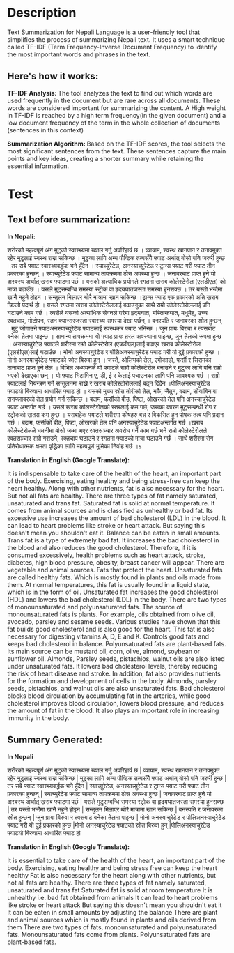 <h1>Description</h1>

Text Summarization for Nepali Language is a user-friendly tool that simplifies the process of summarizing Nepali text. It uses a smart technique called TF-IDF (Term Frequency-Inverse Document Frequency) to identify the most important words and phrases in the text.

<h2> Here's how it works: </h2>

<b> TF-IDF Analysis: </b> The tool analyzes the text to find out which words are used frequently in the document but are rare across all documents. These words are considered important for summarizing the content. A High weight in TF-IDF is reached by a high term frequency(in the given document) and a low document frequency of the term in the whole collection of documents (sentences in this context)

<b> Summarization Algorithm: </b> Based on the TF-IDF scores, the tool selects the most significant sentences from the text. These sentences capture the main points and key ideas, creating a shorter summary while retaining the essential information.



<h1> Test </h1>

<h2> Text before summarization: </h2>

<b> In Nepali: </b> 

शरीरको महत्वपूर्ण अंग मुटुको स्वास्थ्यमा ख्याल गर्नु अपरिहार्य छ । व्यायाम, स्वस्थ खानपान र तनावमुक्त रहेर मुटुलाई स्वस्थ राख्न सकिन्छ । मुटुका लागि अन्य पौष्टिक तत्वसँगै फ्याट अर्थात् बोसो पनि जरुरी हुन्छ ।तर सबै फ्याट स्वास्थ्यवर्द्धक भने हुँदैन । स्याच्युरेटेड, अनस्याच्युरेटेड र ट्रान्स फ्याट गरी फ्याट तीन प्रकारका हुन्छन् । स्याच्युरेटेड फ्याट सामान्य तापक्रममा ठोस अवस्था हुन्छ । जनावरबाट प्राप्त हुने यो अस्वस्थ अर्थात् खराब फ्याटमा पर्छ । यसको अत्याधिक प्रयोगले रगतमा खराब कोलेस्टेरोल (एलडीएल) को मात्रा बढाउँछ । यसले मुटुसम्बन्धि समस्या स्ट्रोक वा हृदयघातजस्ता समस्या हुनसक्छ । तर यस्तो भन्दैमा खानै नहुने होइन । सन्तुलन मिलाएर थोरै मात्रामा खान सकिन्छ ।ट्रान्स फ्याट एक प्रकारको अति खराब चिल्लो पदार्थ हो । यसले रगतमा खराब कोलेस्टेरोललाई बढाउनुका साथै राम्रो कोलेस्टोरोललाई पनि घटाउने काम गर्छ । त्यसैले यसको अत्याधिक सेवनले गरेमा हृदयघात, मस्तिष्कघात, मधुमेह, उच्च रक्तचाप, मोटोपन, स्तन क्यान्सरजस्ता स्वास्थ्य समस्या देखा पर्छन् । वनस्पति र जनावरका स्रोत हुन्छन् ।मुटु जोगाउने फ्याटअनस्याच्युरेटेड फ्याटलाई स्वस्थकर फ्याट भनिन्छ । जुन प्रायः बिरुवा र त्यसबाट बनेका तेलमा पाइन्छ । सामान्य तापक्रममा यो फ्याट प्रायः तरल अवस्थामा पाइन्छ, जुन तेलको रूपमा हुन्छ । अनस्याचुरेटेड फ्याटले शरीरमा राम्रो कोलेस्टेरोल (एचडीएल)लाई बढाएर खराब कोलेस्टोरोल (एलडीएल)लाई घटाउँछ । मोनो अनस्याचुरेटेड र पोलिअनस्याचुरेटेड फ्याट गरी यो दुई प्रकारको हुन्छ ।मोनो अनस्याचुरेटेड फ्याटको स्रोत बिरुवा हुन् । जस्तै, ओलिभको तेल, एभोकाडो, फर्सी र सिसमका दानाबाट प्राप्त हुने तेल । विभिन्न अध्ययनले यो फ्याटले राम्रो कोलेस्टेरोल बनाउने र मुटुका लागि पनि राम्रो भएको देखाएका छन् । यो फ्याट भिटामिन ए, डी, ई र केलाई पचाउनका लागि पनि आवश्यक पर्छ । राम्रो फ्याटलाई नियन्त्रण गर्ने सन्तुलनमा राख्ने र खराब कोलेस्टोरोललाई बढ्न दिंदैन ।पोलिअनस्याचुरेटेड फ्याटयो बिरुवामा आधारित फ्याट हो । यसको मुख्य स्रोत तोरीको तेल, मकै, जैतुन, बदाम, सोयाबिन वा सनफ्लावरको तेल प्रयोग गर्न सकिन्छ । बदाम, फर्सीको बीउ, पिष्टा, ओखरको तेल पनि अनस्याचुरेटेड फ्याट अन्तर्गत गर्छ । यसले खराब कोलस्टेरोलको स्तरलाई कम गर्छ, जसका कारण मुटुसम्बन्धी रोग र स्ट्रोकको खतरा कम हुन्छ । यसबाहेक फ्याटले शरीरमा कोषहरु बन्न र विकसित हुन पोषक तत्व पनि प्रदान गर्छ । बदाम, फर्सीको बीउ, पिष्टा, ओखरको तेल पनि अनस्याचुरेटेड फ्याटअन्तर्गत गर्छ ।खराब कोलेस्टेरोलले धमनीमा बोसो जम्मा भएर रक्तसञ्चार अवरोध गर्ने काम गर्छ भने राम्रो कोलेस्टेरोलले रक्तसञ्चार राम्रो गराउने, रक्तचाप घटाउने र रगतमा फ्याटको मात्रा घटाउने गर्छ । साथै शरीरमा रोग प्रतिरोधात्मक क्षमता वृद्धिका लागि महत्वपूर्ण भूमिका निर्वाह गर्छ ।s

<b> Translation in English (Google Translate): </b>

It is indispensable to take care of the health of the heart, an important part of the body. Exercising, eating healthy and being stress-free can keep the heart healthy. Along with other nutrients, fat is also necessary for the heart. But not all fats are healthy. There are three types of fat namely saturated, unsaturated and trans fat. Saturated fat is solid at normal temperature. It comes from animal sources and is classified as unhealthy or bad fat. Its excessive use increases the amount of bad cholesterol (LDL) in the blood. It can lead to heart problems like stroke or heart attack. But saying this doesn't mean you shouldn't eat it. Balance can be eaten in small amounts. Trans fat is a type of extremely bad fat. It increases the bad cholesterol in the blood and also reduces the good cholesterol. Therefore, if it is consumed excessively, health problems such as heart attack, stroke, diabetes, high blood pressure, obesity, breast cancer will appear. There are vegetable and animal sources. Fats that protect the heart. Unsaturated fats are called healthy fats. Which is mostly found in plants and oils made from them. At normal temperatures, this fat is usually found in a liquid state, which is in the form of oil. Unsaturated fat increases the good cholesterol (HDL) and lowers the bad cholesterol (LDL) in the body. There are two types of monounsaturated and polyunsaturated fats. The source of monounsaturated fats is plants. For example, oils obtained from olive oil, avocado, parsley and sesame seeds. Various studies have shown that this fat builds good cholesterol and is also good for the heart. This fat is also necessary for digesting vitamins A, D, E and K. Controls good fats and keeps bad cholesterol in balance. Polyunsaturated fats are plant-based fats. Its main source can be mustard oil, corn, olive, almond, soybean or sunflower oil. Almonds, Parsley seeds, pistachios, walnut oils are also listed under unsaturated fats. It lowers bad cholesterol levels, thereby reducing the risk of heart disease and stroke. In addition, fat also provides nutrients for the formation and development of cells in the body. Almonds, parsley seeds, pistachios, and walnut oils are also unsaturated fats. Bad cholesterol blocks blood circulation by accumulating fat in the arteries, while good cholesterol improves blood circulation, lowers blood pressure, and reduces the amount of fat in the blood. It also plays an important role in increasing immunity in the body.


<h2> Summary Generated: </h2>

<b> In Nepali </b>

शरीरको महत्वपूर्ण अंग मुटुको स्वास्थ्यमा ख्याल गर्नु अपरिहार्य छ | व्यायाम, स्वस्थ खानपान र तनावमुक्त रहेर मुटुलाई स्वस्थ राख्न सकिन्छ | मुटुका लागि अन्य पौष्टिक तत्वसँगै फ्याट अर्थात् बोसो पनि जरुरी हुन्छ |तर सबै फ्याट स्वास्थ्यवर्द्धक भने हुँदैन | स्याच्युरेटेड, अनस्याच्युरेटेड र ट्रान्स फ्याट गरी फ्याट तीन प्रकारका हुन्छन् | स्याच्युरेटेड फ्याट सामान्य तापक्रममा ठोस अवस्था हुन्छ | जनावरबाट प्राप्त हुने यो अस्वस्थ अर्थात् खराब फ्याटमा पर्छ | यसले मुटुसम्बन्धि समस्या स्ट्रोक वा हृदयघातजस्ता समस्या हुनसक्छ | तर यस्तो भन्दैमा खानै नहुने होइन | सन्तुलन मिलाएर थोरै मात्रामा खान सकिन्छ | वनस्पति र जनावरका स्रोत हुन्छन् | जुन प्रायः बिरुवा र त्यसबाट बनेका तेलमा पाइन्छ | मोनो अनस्याचुरेटेड र पोलिअनस्याचुरेटेड फ्याट गरी यो दुई प्रकारको हुन्छ |मोनो अनस्याचुरेटेड फ्याटको स्रोत बिरुवा हुन् |पोलिअनस्याचुरेटेड फ्याटयो बिरुवामा आधारित फ्याट हो 



<b> Translation in English (Google Translate): </b>

It is essential to take care of the health of the heart, an important part of the body. Exercising, eating healthy and being stress free can keep the heart healthy Fat is also necessary for the heart along with other nutrients, but not all fats are healthy. There are three types of fat namely saturated, unsaturated and trans fat Saturated fat is solid at room temperature It is unhealthy i.e. bad fat obtained from animals It can lead to heart problems like stroke or heart attack But saying this doesn't mean you shouldn't eat it It can be eaten in small amounts by adjusting the balance There are plant and animal sources which is mostly found in plants and oils derived from them There are two types of fats, monounsaturated and polyunsaturated fats. Monounsaturated fats come from plants. Polyunsaturated fats are plant-based fats.